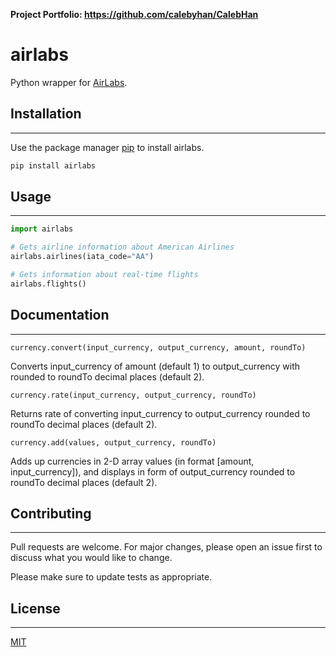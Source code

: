 **Project Portfolio: https://github.com/calebyhan/CalebHan**

# airlabs

Python wrapper for [AirLabs](https://airlabs.co/).


## Installation
----------------------

Use the package manager [pip](https://pip.pypa.io/en/stable/) to install airlabs.

```bash
pip install airlabs
```


## Usage
----------------------

```python
import airlabs

# Gets airline information about American Airlines
airlabs.airlines(iata_code="AA")

# Gets information about real-time flights
airlabs.flights()
```


## Documentation
----------------------

``currency.convert(input_currency, output_currency, amount, roundTo)``

Converts input_currency of amount (default 1) to output_currency with rounded to roundTo decimal places (default 2).

``currency.rate(input_currency, output_currency, roundTo)``

Returns rate of converting input_currency to output_currency rounded to roundTo decimal places (default 2).

``currency.add(values, output_currency, roundTo)``

Adds up currencies in 2-D array values (in format [amount, input_currency]), and displays in form of output_currency rounded to roundTo decimal places (default 2).

## Contributing
----------------------

Pull requests are welcome. For major changes, please open an issue first
to discuss what you would like to change.

Please make sure to update tests as appropriate.


## License
----------------------

[MIT](https://choosealicense.com/licenses/mit/)
